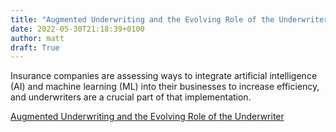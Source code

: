 ```yaml
---
title: "Augmented Underwriting and the Evolving Role of the Underwriter"
date: 2022-05-30T21:18:39+0100
author: matt
draft: True
---
```

Insurance companies are assessing ways to integrate artificial intelligence (AI) and machine learning (ML) into their businesses to increase efficiency, and underwriters are a crucial part of that implementation.
 

[ Augmented Underwriting and the Evolving Role of the Underwriter ]( https://www.rgare.com/knowledge-center/media/articles/augmented-underwriting-and-the-evolving-role-of-the-underwriter-why-human-expertise-remains-central-to-the-future-of-risk-assessment )
